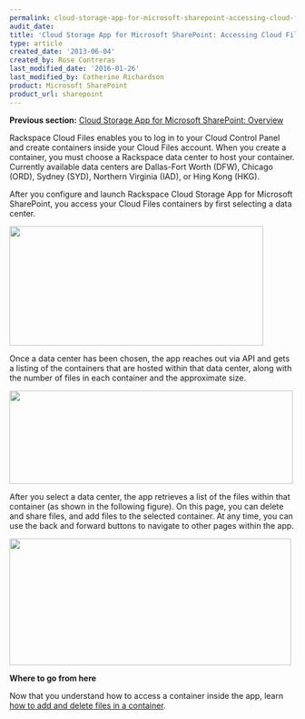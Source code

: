 ```yaml
---
permalink: cloud-storage-app-for-microsoft-sharepoint-accessing-cloud-files-containers/
audit_date:
title: 'Cloud Storage App for Microsoft SharePoint: Accessing Cloud Files containers'
type: article
created_date: '2013-06-04'
created_by: Rose Contreras
last_modified_date: '2016-01-26'
last_modified_by: Catherine Richardson
product: Microsoft SharePoint
product_url: sharepoint
---
```


**Previous section:** [Cloud Storage App for Microsoft SharePoint:
Overview](/how-to/cloud-storage-app-for-microsoft-sharepoint-overview)

Rackspace Cloud Files enables you to log in to your Cloud Control Panel
and create containers inside your Cloud Files account. When you create a
container, you must choose a Rackspace data center to host your
container. Currently available data centers are Dallas-Fort Worth
(DFW), <span>Chicago (ORD), Sydney (SYD), Northern Virginia (IAD), or
Hing Kong (HKG). </span>

After you configure and launch Rackspace Cloud Storage App for Microsoft
SharePoint, you access your Cloud Files containers by first selecting a
data center.

<img src="{% asset_path sharepoint/cloud-storage-app-for-microsoft-sharepoint-accessing-cloud-files-containers/HKGSharepointCloudStorageCrop.png %}" width="447" height="210" />

Once a data center has been chosen, the app reaches out via API and gets
a listing of the containers that are hosted within that data center,
along with the number of files in each container and the approximate
size.

<img src="{% asset_path sharepoint/cloud-storage-app-for-microsoft-sharepoint-accessing-cloud-files-containers/Fig%20--%20Select%20Container.jpg %}" width="499" height="164" />

After you select a data center, the app retrieves a list of the files
within that container (as shown in the following figure). On this page,
you can delete and share files, and add files to the selected container.
At any time, you can use the back and forward buttons to navigate to
other pages within the app.

<img src="{% asset_path sharepoint/cloud-storage-app-for-microsoft-sharepoint-accessing-cloud-files-containers/Fig%20--%20Select%20Files.jpg.jpeg %}" width="496" height="223" />

**Where to go from here**

Now that you understand how to access a container inside the app, learn
[how to add and delete files in a
container](/how-to/cloud-storage-app-for-microsoft-sharepoint-how-to-add-and-delete-files-in-a-container).
